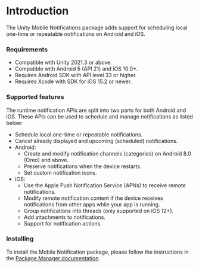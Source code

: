 # Introduction

The Unity Mobile Notifications package adds support for scheduling local one-time or repeatable notifications on Android and iOS.

### Requirements

- Compatible with Unity 2021.3 or above.
- Compatible with Android 5 (API 21) and iOS 10.0+.
- Requires Android SDK with API level 33 or higher.
- Requires Xcode with SDK for iOS 15.2 or newer.

### Supported features

The runtime notification APIs are split into two parts for both Android and iOS. These APIs can be used to schedule and manage notifications as listed below:

*   Schedule local one-time or repeatable notifications.
*   Cancel already displayed and upcoming (scheduled) notifications.
*   Android:
    *   Create and modify notification channels (categories) on Android 8.0 (Oreo) and above.
    *   Preserve notifications when the device restarts.
    *   Set custom notification icons.
*   iOS:
    *   Use the Apple Push Notification Service (APNs) to receive remote notifications.
    *   Modify remote notification content if the device receives notifications from other apps while your app is running.
    *   Group notifications into threads (only supported on iOS 12+).
    *   Add attachments to notifications.
    *   Support for notification actions.

### Installing
To install the Mobile Notification package, please follow the instructions in the [Package Manager documentation](https://docs.unity3d.com/Packages/com.unity.package-manager-ui@latest/index.html).
